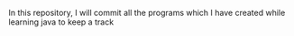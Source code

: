 In this repository, I will commit all the programs which I have created while learning java to keep a track
